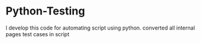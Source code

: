 # Python-Testing
I develop this code for automating script using python. converted all internal pages test cases in script
